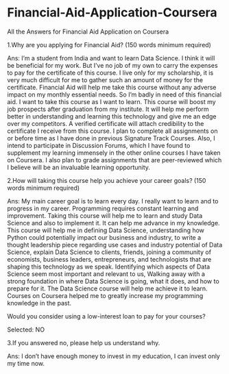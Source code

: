 # Financial-Aid-Application-Coursera
All the Answers for Financial Aid Application on Coursera

1.Why are you applying for Financial Aid? (150 words minimum required)

Ans: I’m a student from India and want to learn Data Science. I think it will be beneficial for my work. But I’ve no job of my own to carry the expenses to pay for the certificate of this course. I live only for my scholarship, it is very much difficult for me to gather such an amount of money for the certificate. Financial Aid will help me take this course without any adverse impact on my monthly essential needs. So I’m badly in need of this financial aid. I want to take this course as I want to learn. This course will boost my job prospects after graduation from my institute. It will help me perform better in understanding and learning this technology and give me an edge over my competitors. A verified certificate will attach credibility to the certificate I receive from this course. I plan to complete all assignments on or before time as I have done in previous Signature Track Courses. Also, I intend to participate in Discussion Forums, which I have found to supplement my learning immensely in the other online courses I have taken on Coursera. I also plan to grade assignments that are peer-reviewed which I believe will be an invaluable learning opportunity.

2.How will taking this course help you achieve your career goals? (150 words minimum required)

Ans: My main career goal is to learn every day. I really want to learn and to progress in my career. Programming requires constant learning and improvement. Taking this course will help me to learn and study Data Science and also to implement it. It can help me advance in my knowledge. This course will help me in defining Data Science, understanding how Python could potentially impact our business and industry, to write a thought leadership piece regarding use cases and industry potential of Data Science, explain Data Science to clients, friends, joining a community of economists, business leaders, entrepreneurs, and technologists that are shaping this technology as we speak. Identifying which aspects of Data Science seem most important and relevant to us, Walking away with a strong foundation in where Data Science is going, what it does, and how to prepare for it. The Data Science course will help me achieve it to learn. Courses on Coursera helped me to greatly increase my programming knowledge in the past.

Would you consider using a low-interest loan to pay for your courses?

Selected: NO

3.If you answered no, please help us understand why.

Ans: I don’t have enough money to invest in my education, I can invest only my time now.
